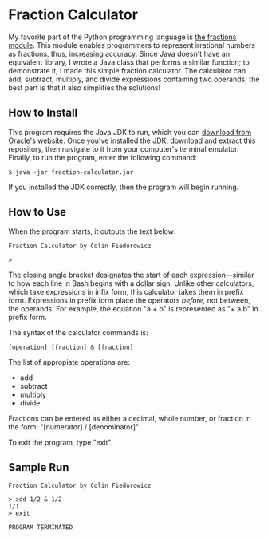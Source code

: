 # Fraction Calculator

My favorite part of the Python programming language is
[the fractions module](https://docs.python.org/3/library/fractions.html). This
module enables programmers to represent irrational numbers as fractions, thus,
increasing accuracy. Since Java doesn't have an equivalent library, I wrote a
Java class that performs a similar function; to demonstrate it, I made this
simple fraction calculator. The calculator can add, subtract, multiply, and
divide expressions containing two operands; the best part is that it also
simplifies the solutions!

## How to Install

This program requires the Java JDK to run, which you can
[download from Oracle's website](https://www.oracle.com/java/technologies/downloads/).
Once you've installed the JDK, download and extract this repository, then
navigate to it from your computer's terminal emulator. Finally, to run the
program, enter the following command:

```console
$ java -jar fraction-calculator.jar
```

If you installed the JDK correctly, then the program will begin running.

## How to Use

When the program starts, it outputs the text below:

    Fraction Calculator by Colin Fiedorowicz

    >

The closing angle bracket designates the start of each expression—similar to how
each line in Bash begins with a dollar sign. Unlike other calculators, which
take expressions in infix form, this calculator takes them in prefix form.
Expressions in prefix form place the operators _before_, not between, the
operands. For example, the equation "a + b" is represented as "+ a b" in prefix
form.

The syntax of the calculator commands is:

    [operation] [fraction] & [fraction]

The list of appropiate operations are:

- add
- subtract
- multiply
- divide

Fractions can be entered as either a decimal, whole number, or fraction in the
form: "[numerator] / [denominator]"

To exit the program, type "exit".

## Sample Run

    Fraction Calculator by Colin Fiedorowicz

    > add 1/2 & 1/2
    1/1
    > exit

    PROGRAM TERMINATED
